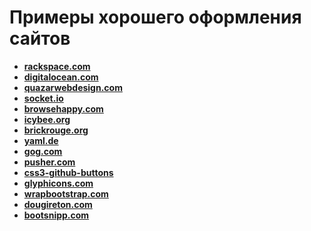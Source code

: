 Примеры хорошего оформления сайтов
==================================
* **[rackspace.com](http://www.rackspace.com)**
* **[digitalocean.com](https://www.digitalocean.com/)**
* **[quazarwebdesign.com](http://www.quazarwebdesign.com/)**
* **[socket.io](http://socket.io/)**
* **[browsehappy.com](http://browsehappy.com/)**
* **[icybee.org](http://demo.icybee.org/)**
* **[brickrouge.org](http://brickrouge.org/)**
* **[yaml.de](http://www.yaml.de/)**
* **[gog.com](http://www.gog.com/)**
* **[pusher.com](http://pusher.com/)**
* **[css3-github-buttons](http://nicolasgallagher.com/lab/css3-github-buttons/)**
* **[glyphicons.com](http://glyphicons.com/)**
* **[wrapbootstrap.com](https://wrapbootstrap.com/)**
* **[dougireton.com](http://dougireton.com/)**
* **[bootsnipp.com](http://bootsnipp.com/)**
